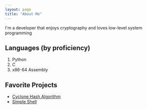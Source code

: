 ```yaml
---
layout: page
title: "About Me"
---
```

I'm a developer that enjoys cryptography and loves low-level system programming

## Languages (by proficiency)
1. Python
2. C
3. x86-64 Assembly

## Favorite Projects
- [Cyclone Hash Algorithm](https://blooper7.github.io/Cyclone-Hash)
- [Simple Shell](https://github.com/Blooper7/Shell)
